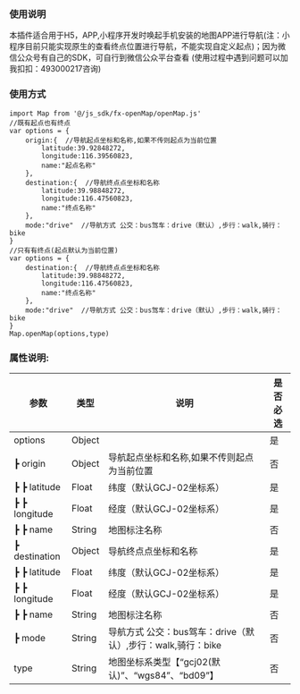 ### 使用说明
本插件适合用于H5，APP,小程序开发时唤起手机安装的地图APP进行导航(注：小程序目前只能实现原生的查看终点位置进行导航，不能实现自定义起点)；因为微信公众号有自己的SDK，可自行到微信公众平台查看
(使用过程中遇到问题可以加我扣扣：493000217咨询)

### 使用方式

```
import Map from '@/js_sdk/fx-openMap/openMap.js'
//既有起点也有终点
var options = {
	origin:{  //导航起点坐标和名称,如果不传则起点为当前位置
		latitude:39.92848272,
		longitude:116.39560823,
		name:"起点名称"
	},
	destination:{  //导航终点点坐标和名称
		latitude:39.98848272,
		longitude:116.47560823,
		name:"终点名称"
	},
	mode:"drive"  //导航方式 公交：bus驾车：drive（默认）,步行：walk,骑行：bike
}
//只有有终点(起点默认为当前位置)
var options = {
	destination:{  //导航终点点坐标和名称
		latitude:39.98848272,
		longitude:116.47560823,
		name:"终点名称"
	},
	mode:"drive"  //导航方式 公交：bus驾车：drive（默认）,步行：walk,骑行：bike
}
Map.openMap(options,type)

```

### 属性说明:


| 参数				| 类型		| 说明															| 是否必选	|
| ---------------	| ----	| ------------------------									| ----	|
| options			| Object	|																| 是		|
| ┣ origin			| Object	| 导航起点坐标和名称,如果不传则起点为当前位置					| 否		|
| ┣ ┣ latitude	| Float		| 纬度（默认GCJ-02坐标系）										| 是		|
| ┣ ┣ longitude	| Float		| 经度（默认GCJ-02坐标系）										| 是		|
| ┣ ┣ name		| String	| 地图标注名称													| 否		|
| ┣ destination	| Object	| 导航终点点坐标和名称											| 是		|
| ┣ ┣ latitude	| Float		| 纬度（默认GCJ-02坐标系）										| 是		|
| ┣ ┣ longitude	| Float		| 经度（默认GCJ-02坐标系）										| 是		|
| ┣ ┣ name		| String	| 地图标注名称													| 否		|
| ┣ mode			|  String	| 导航方式 公交：bus驾车：drive（默认）,步行：walk,骑行：bike	| 否		|
| type				| String	| 地图坐标系类型【“gcj02(默认)”、“wgs84”、“bd09”】		| 否		|

